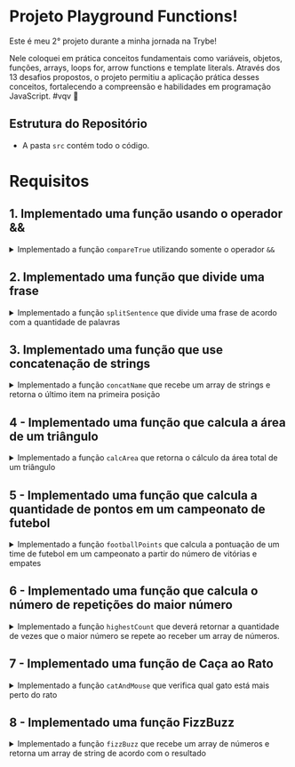 # Projeto Playground Functions!

Este é meu 2° projeto durante a minha jornada na Trybe!

Nele coloquei em prática conceitos fundamentais como variáveis, objetos, funções, arrays, loops for, arrow functions e template literals. Através dos 13 desafios propostos, o projeto permitiu a aplicação prática desses conceitos, fortalecendo a compreensão e habilidades em programação JavaScript. #vqv 🚀

## Estrutura do Repositório

- A pasta `src` contém todo o código.

# Requisitos

## 1. Implementado uma função usando o operador &&

<details>
  <summary>
    Implementado a função <code>compareTrue</code> utilizando somente o operador <code>&&</code>
  </summary> <br />

A função `compareTrue` ao receber dois parâmetros booleanos:

- Retorna `true` se ambos os valores forem verdadeiros;
- Retorna `false` se um ou ambos os parâmetros forem falsos.


Exemplo:

```javascript
const hamburguer = true;
const fritas = true;
const manga = false;
const leite = false;
```

Se a função for chamada com os valores `hamburguer` e `fritas` como parâmetro, retorna `true`, mas caso seja chamada com os parâmetros `fritas` e `manga` ou `manga` e `leite` retorna `false`.

</details>

## 2. Implementado uma função que divide uma frase

<details>
  <summary>
Implementado a função <code>splitSentence</code> que divide uma frase de acordo com a quantidade de palavras

  </summary> <br />
A função `splitSentence` recebe uma string como parâmetro e deve retornar um array com as palavras separadas por vírgula.

  Exemplo:

- Se a função receber a string `'Vamo que vamo!'`, o retorno deverá ser `['Vamo', 'que', 'vamo!']`.

</details>

## 3. Implementado uma função que use concatenação de strings

<details>
  <summary>
Implementado a função <code>concatName</code> que recebe um array de strings e retorna o último item na primeira posição

  </summary> <br />
A função `concatName` recebe um array de strings e deve retornar uma string com o formato `'ÚLTIMO ITEM, PRIMEIRO ITEM`, independente do tamanho do array.

  Exemplo:

- Caso o parâmetro passado para a função `concatName` seja o array `['Fritas', 'Manga', 'Leite', 'Hamburguer']`, a função deverá retornar `Hamburguer, Fritas`.

</details>

## 4 - Implementado uma função que calcula a área de um triângulo

<details>
  <summary>
Implementado a função <code>calcArea</code> que retorna o cálculo da área total de um triângulo

  </summary> <br />

A função `calcArea` recebe o valor `base` e `height` de um triângulo e retorna o cálculo da sua área.

- O cálculo da área total do triângulo utiliza a fórmula `(base * altura) / 2`.

</details>

## 5 - Implementado uma função que calcula a quantidade de pontos em um campeonato de futebol

<details>
  <summary>
Implementado a função <code>footballPoints</code> que calcula a pontuação de um time de futebol em um campeonato a partir do número de vitórias e empates

  </summary> <br />

A função `footballPoints` recebe o número de vitórias (`wins`) e o número de empates (`ties`) e retorna a quantidade de pontos que o time marcou em um campeonato. Para isso, considere que:

- `wins`: é o número de vitórias e vale 3 pontos;
- `ties`: é o número de empates e vale 1 ponto.


  Exemplo:

- A função `footballPoints` deve retornar o valor `50` pontos quando o time tenha 14 vitórias e 8 empates;

- A função `footballPoints` deve retornar o valor `5` pontos quando o time tenha 1 vitória e 2 empates;

- A função `footballPoints` deve retornar o valor `0` pontos quando o time tenha 0 vitórias e 0 empates.


</details>

## 6 - Implementado uma função que calcula o número de repetições do maior número

<details>
  <summary>
Implementado a função <code>highestCount</code> que deverá retornar a quantidade de vezes que o maior número se repete ao receber um array de números.

  </summary> <br />

A função `highestCount` retorna a quantidade de vezes em que o **maior** número se repete dentro do array.

  Exemplo:

- A função `highestCount` retorna `2` quando receber o parâmetro `[9, 1, 2, 3, 9, 5, 7]`;

- A função `highestCount` retorna `1` quando receber o parâmetro `[1, 2, 2, 2, 7, 4, 6]`;

- A função `highestCount` retorna `3` quando receber o parâmetro `[1, 1, 1]`.


</details>

## 7 - Implementado uma função de Caça ao Rato

<details>
  <summary>
Implementado a função <code>catAndMouse</code> que verifica qual gato está mais perto do rato

  </summary> <br />
Imagine que dois gatos estão caçando o mesmo rato e você precisa verificar qual gato está mais perto de sua presa. Para isso, a função `catAndMouse` recebe 3 parâmetros do tipo `number` na seguinte ordem:

- `mouse`: representa a posição do rato.

- `cat1`: representa a posição do gato 1;

- `cat2`: representa a posição do gato 2;


- A função calcula as distâncias entre o rato e cada um dos gatos e retorne qual dos felinos está mais próximo do rato:

- Retorna a string `'cat2'` se o gato `cat2` estiver mais próximo do rato;
- Retorna a string `'cat1'` se o gato `cat1` estiver mais próximo do rato;
- Retorna a string `'Os gatos trombam e o rato foge'` caso os gatos estejam na mesma distância do rato.

  Exemplo:

- A função `catAndMouse` deve retornar a string `'cat2'` quando receber os parâmetros onde gato `cat2` esteja a 2 unidades de distância do rato e `cat1` esteja a 3 unidades de distância do rato;

- A função `catAndMouse` deve retornar a string `'cat1'` quando receber os parâmetros onde gato `cat1` esteja a 6 unidades de distância do rato e `cat2` esteja a 12 unidades de distância do rato;

- A função `catAndMouse` deve retornar a string `'Os gatos trombam e o rato foge'` quando receber os parâmetros onde os gatos estejam na mesma distância do rato.


</details>

## 8 - Implementado uma função FizzBuzz

<details>
  <summary>
Implementado a função <code>fizzBuzz</code> que recebe um array de números e retorna um array de string de acordo com o resultado

  </summary> <br />

A função `fizzBuzz` recebe um array de números e para cada número do array é realizada a divisão por 3 e por 5 e de acordo com o resultado, retorna um array de strings:

- Retorna a string `'fizz'` para cada número do array que seja divisível apenas por 3;
- Retorna a string `'buzz'` para cada número do array que seja divisível apenas por 5;
- Retorna a string `'fizzBuzz'` para cada número do array que seja divisível por 3 **e** 5;
- Retorna a string `'bug!'` para cada número do array que não seja dividido por 3 nem por 5.

  Exemplo:

- A função `fizzBuzz` retorna as strings `['bug!', 'fizzBuzz', 'bug!', 'fizz', 'fizzBuzz']` quando receber os parâmetros [2, 15, 7, 9, 45];

- A função `fizzBuzz` retorna as strings `['bug!', 'fizz']` quando receber os parâmetros [7, 9];

- A função `fizzBuzz` retorna as strings `['fizz', 'buzz']` quando receber os parâmetros [9, 25].

</details>
